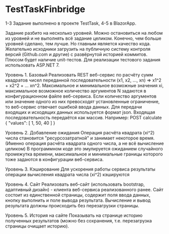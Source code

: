 # TestTaskFinbridge

1-3 Задание выполнено в проекте TestTask, 4-5 в BlazorApp.

Задание разбито на несколько уровней. Можно остановиться на любом из уровней и не выполнять всё задание целиком.  Конечно, чем больше уровней сделано, тем лучше. Но главным является качество кода. Желательно исходники загрузить на публичную систему контроля версий (Github.com и другие) с развёрнутой историей коммитов. Плюсом будет наличие unit-тестов. Для реализации тестового задания использовать ASP.NET 7.

Уровень 1. Базовый
Реализовать REST веб-сервис по расчёту сумм квадратов чисел переданной последовательности (x1, x2, ..., xn) => x1^2 + x2^2 + ... xn^2. Максимальное и минимальное возможные значения xi, максимальное возможное количество аргументов N задаются в конфигурационном файле веб-сервиса. 
Если количество аргументов или значение одного из них превосходят установленные ограничение, то веб-сервис отвечает ошибкой ввода данных.
Для передачи входящих и исходящих данных используется формат json. Входящая последовательность передаётся как массив.
Например: POST calculate
{
    "values": [ 1, 50, 40 ]
}

Уровень 2. Добавление ожидания
Операция расчёта квадрата (xi^2) числа становится "ресурсозатратной" и занимает некоторое время. (Именно операция расчёта квадрата одного числа, а не всё вычисление целиком) В программном коде это эмулируется ожиданием случайного промежутка времени, максимальное и минимальные границы которого тоже задаются в конфигурации веб-сервиса.

Уровень 3. Кэширование
Для ускорения работы сервиса результаты операции вычисления квадрата числа (xi^2) кэшируются

Уровень 4. Сайт
Реализовать веб-сайт (использовать bootstrap, адаптивный дизайн) - клиента веб-сервиса реализованного ранее. Сайт состоит из единственной страницы, содержит поля ввода данных, кнопку выполнить и поле вывода результата. Вычисление и вывод результата должны происходить без перезагрузки страницы. 

Уровень 5. История на сайте
Показывать на странице историю полученных результатов (можно без сохранения, т.е. перезагрузка страницы очищает историю).

